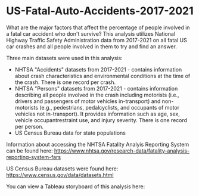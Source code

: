 # US-Fatal-Auto-Accidents-2017-2021

What are the major factors that affect the percentage of people involved in a fatal car accident who don't survive?  This analysis utilizes National Highway Traffic Safety Administration data from 2017-2021 on all fatal US car crashes and all people involved in them to try and find an answer.

Three main datasets were used in this analysis:
- NHTSA "Accidents" datasets from 2017-2021 - contains information about crash characteristics and environmental conditions at the time of the crash. There is one record per crash.
- NHTSA "Persons" datasets from 2017-2021 -  contains information describing all people involved in the crash including motorists (i.e., drivers and passengers of motor vehicles
in-transport) and non-motorists (e.g., pedestrians, pedalcyclists, and occupants of motor vehicles not in-transport). It provides information such as age, sex, vehicle occupantrestraint use, and injury severity. There is one record per person.
- US Census Bureau data for state populations

Information about accessing the NHTSA Fatality Analyis Reporting System can be found here: https://www.nhtsa.gov/research-data/fatality-analysis-reporting-system-fars

US Census Bureau datasets were found here: https://www.census.gov/data/datasets.html

You can view a Tableau storyboard of this analysis here: 
